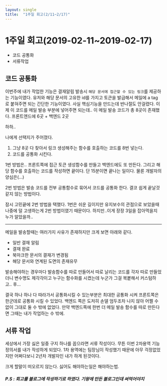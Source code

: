 ```yaml
---
layout: single
title:  "1주일 회고(2/11~2/17)"
---
```



# 1주일 회고(2019-02-11~2019-02-17)

- 코드 공통화
- 서류작업



## 코드 공통화

이번주에 내가 작업한 기능은 결재알림 발송시 `해당 문서에 접근할 수 있는 링크`를 제공하는 기능이였다. 유저와 해당 문서의 고유한 id를 가지고 토큰을 발급해서 메일에 a tag로 붙혀주면 되는 간단한 기능이였다. 사실 핵심기능을 만드는데 반나절도 안걸렸다. 이제 이 코드를 메일 발송 부분에 넣어주면 되는데.. 이 메일 발송 코드가 총 8곳이 존재했다. 프론트엔드에 6곳 + 백엔드 2곳

하하..

나에게 선택지가 주어졌다.

1. 그냥 8곳 다 찾아서 링크 생성해주는 함수를 호출하는 코드를 8번 넣는다.
2. 코드를 공통화 시킨다.

1번 방법은.. 프론트쪽에 접근 토큰 생성함수를 만들고 백엔드에도 또 만든다. 그리고 해당 함수를 호출하는 코드를 작성하면 끝이다. 단 15분이면 끝나는 일이다. 물론 개발자의 양심은(...)

2번 방법은 발송 코드를 전부 공통함수로 묶어서 코드를 공통화 한다. 결코 쉽게 끝날것같지 않는 방법이다.

잠시 고민끝에 2번 방법을 택했다. 1번은 쉬운 길이지만 유지보수의 관점으로 보았을때 나중에 덜 고생하는게 2번 방법이였기 때문이다. 하지만..이게 장장 3일을 잡아먹을지 누가 알았을까..


---

메일을 발송할때는 여러가지 사유가 존재하지만 크게 보면 아래와 같다.

- 일반 결재 알림
- 결재 완료
- 북마크한 문서의 결재가 변경됨
- 해당 문서와 연계된 도면의 존재유무

발송해야하는 경우마다 발송함수를 따로 만들어서 따로 날리는 코드를 각자 따로 만들었더니 변수명도 제각각이고 누구는 함수화를 시켰는데 누군가 그걸 복봍해서 커스텀하고.. 후... 

결국 하나 하나 다 따라가서 공통화시킬 수 있는부분은 최대한 공통화 시켜 프론트쪽은 한군데로 공통화 시킬 수 있었다. 백엔드 쪽은 도저히 손댈 엄두조차 나지 않아 어쩔 수 없이 그대로 둘 수 밖에 없었다. 만약 백엔드쪽에 한번 더 메일 발송 함수를 따로 만든다면 그때는 내가 작업하는 수 밖에.


## 서류 작업

세상에서 가장 싫은 일중 구지 하나를 꼽으라면 서류 작성이다. 
무튼 이번 2차용역 기능정의서를 내가 작성하게 되었다. 1차 용역에는 팀장님이 작성했기 때문에 아무 걱정없었지만 어쩌다보니 2년차 개발자인 내가 하게 된것이다.

크게 할말이 떠오르지 않는다. 싫어도 해야하는일은 해야하는법.




##### P.S : 회고를 블로그에 작성하기로 하였다. 기왕에 만든 블로그인데 써먹어야지

